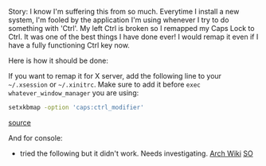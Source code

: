Story: I know I'm suffering this from so much. Everytime I install a new system, I'm fooled by the application I'm using whenever I try to do something with 'Ctrl'. My left Ctrl is broken so I remapped my Caps Lock to Ctrl. It was one of the best things I have done ever! I would remap it even if I have a fully functioning Ctrl key now.

Here is how it should be done:

If you want to remap it for X server, add the following line to your `~/.xsession` or `~/.xinitrc`. Make sure to add it before `exec whatever_window_manager` you are using:

```bash
setxkbmap -option 'caps:ctrl_modifier'
```
[source](https://superuser.com/questions/566871/how-to-map-the-caps-lock-key-to-escape-key-in-arch-linux)

And for console:
 - tried the following but it didn't work. Needs investigating.
[Arch Wiki](https://wiki.archlinux.org/title/Linux_console/Keyboard_configuration#Creating_a_custom_keymap)
[SO](https://stackoverflow.com/questions/28651864/change-capslock-to-ctrl-archlinux-command-line)

